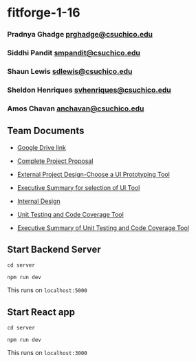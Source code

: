 # fitforge-1-16
### Pradnya Ghadge prghadge@csuchico.edu
### Siddhi Pandit smpandit@csuchico.edu
### Shaun Lewis sdlewis@csuchico.edu
### Sheldon Henriques svhenriques@csuchico.edu
### Amos Chavan anchavan@csuchico.edu

## Team Documents

- [Google Drive link](https://drive.google.com/drive/folders/1rXhtTBnHbtCfCw7hAS1VoHzwNcFNrbLB?usp=sharing)

- [Complete Project Proposal](https://docs.google.com/document/d/1IjBLELYTpea1wDm4hu_xZq9iV70JjgkFEY9f71dJv-I/edit?usp=sharing)

- [External Project Design-Choose a UI Prototyping Tool](https://docs.google.com/document/d/1-tqqcGswChWUN7jN4Sf9DU9MkQUvmI8ZFnk1BbKNblA/edit?usp=sharing)

- [Executive Summary for selection of UI Tool](https://docs.google.com/document/d/1jfRnbgfPCjDpVIwoj8yooWpicg-QvMpBx4PrBtgPKBg/edit?usp=sharing)

- [Internal Design](https://docs.google.com/document/d/1oJ8g2uUMzBxMgMwx9VGQkC12lJvNl5hpaZbQu7qSVJE/edit?usp=sharing)

- [Unit Testing and Code Coverage Tool](https://docs.google.com/document/d/113U6oM9YaBbzO5c1PVBiJ9UVVTmbGOan_VyP0AbqPeA/edit?usp=sharing)

- [Executive Summary of Unit Testing and Code Coverage Tool](https://docs.google.com/document/d/1htD-W2xLhKdq1PixiD-gHDnAJ-LUnG2rbA3g7b6GdX4/edit?usp=sharing)


 ## Start Backend Server

``` 
cd server
 ```

``` 
npm run dev
 ```

This runs on `localhost:5000`

  ## Start React app

``` 
cd server
 ```
``` 
npm run dev
 ```

This runs on `localhost:3000`


